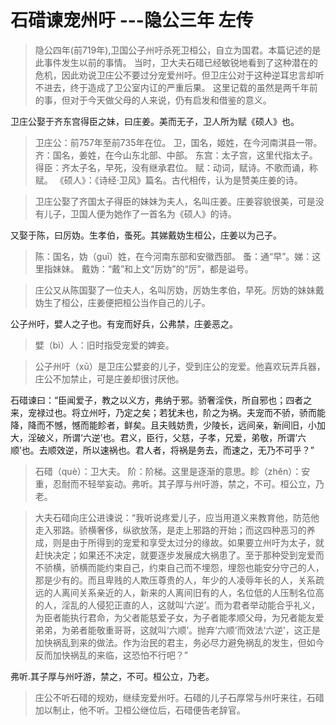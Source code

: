 ﻿# 石碏谏宠州吁    ---隐公三年  左传

>隐公四年(前719年),卫国公子州吁杀死卫桓公，自立为国君。本篇记述的是此事件发生以前的事情。
>当时，卫大夫石碏已经敏锐地看到了这种潜在的危机，因此劝说卫庄公不要过分宠爱州吁。但卫庄公对于这种逆耳忠言却听不进去，终于造成了卫公室内讧的严重后果。
>这里记载的虽然是两千年前的事，但对于今天做父母的人来说，仍有启发和借鉴的意义。

卫庄公娶于齐东宫得臣之妹，曰庄姜。美而无子，卫人所为赋《硕人》也。
>卫庄公：前757年至前735年在位。
>卫，国名，姬姓，在今河南淇县一带。
>齐：国名，姜姓，在今山东北部、中部。
>东宫：太子宫，这里代指太子。
>得臣：齐太子名，早死，没有继承君位。
>赋：动词，赋诗。不歌而诵，称赋。
>《硕人》：《诗经·卫风》篇名。古代相传，认为是赞美庄姜的诗。


>卫庄公娶了齐国太子得臣的妹妹为夫人，名叫庄姜。庄姜容貌很美，可是没有儿子，卫国人便为她作了一首名为《硕人》的诗。

又娶于陈，曰厉妫。生孝伯，蚤死。其娣戴妫生桓公，庄姜以为己子。

>陈：国名，妫（guī）姓，在今河南东部和安徽西部。​
>蚤：通“早”。​
>娣：这里指妹妹。
>戴妫：“戴”和上文“厉妫”的“厉”，都是谥号。


>庄公又从陈国娶了一位夫人，名叫厉妫，厉妫生孝伯，早死。厉妫的妹妹戴妫生了桓公，庄姜便把桓公当作自己的儿子。


公子州吁，嬖人之子也。有宠而好兵，公弗禁，庄姜恶之。
>嬖（bì）人：旧时指受宠爱的婢妾。​

>公子州吁（xū）是卫庄公嬖妾的儿子，受到庄公的宠爱。他喜欢玩弄兵器，庄公不加禁止，可是庄姜却很讨厌他。


石碏谏曰：“臣闻爱子，教之以义方，弗纳于邪。骄奢淫佚，所自邪也；四者之来，宠禄过也。将立州吁，乃定之矣；若犹未也，阶之为祸。夫宠而不骄，骄而能降，降而不憾，憾而能眕者，鲜矣。且夫贱妨贵，少陵长，远间亲，新间旧，小加大，淫破义，所谓‘六逆’也。君义，臣行，父慈，子孝，兄爱，弟敬，所谓‘六顺’也。去顺效逆，所以速祸也。君人者，将祸是务去，而速之，无乃不可乎？”

>石碏（què）：卫大夫。​
>阶：阶梯。这里是逐渐的意思。​
>眕（zhěn）：安重，忍耐而不轻举妄动。​
>弗听。其子厚与州吁游，禁之，不可。桓公立，乃老。

>大夫石碏向庄公进谏说：“我听说疼爱儿子，应当用道义来教育他，防范他走入邪路。骄横奢侈，纵欲放荡，是走上邪路的开始；而这四种恶习的养成，则是由于所得到的宠爱和享受太过分的缘故。如果要立州吁为太子，就赶快决定；如果还不决定，就要逐步发展成大祸患了。至于那种受到宠爱而不骄横，骄横而能约束自己，约束自己而不埋怨，埋怨也能安分守己的人，那是少有的。而且卑贱的人欺压尊贵的人，年少的人凌辱年长的人，关系疏远的人离间关系亲近的人，新来的人离间旧有的人，名位低的人压制名位高的人，淫乱的人侵犯正直的人，这就叫‘六逆’。而为君者举动能合乎礼义，为臣者能执行君命，为父者能慈爱子女，为子者能孝顺父母，为兄者能友爱弟弟，为弟者能敬重哥哥，这就叫‘六顺’。抛弃‘六顺’而效法‘六逆’，这正是加快祸乱到来的做法。作为治民的君主，务必尽力避免祸乱的发生，但如今反而加快祸乱的来临，这恐怕不行吧？”


弗听.其子厚与州吁游，禁之，不可。桓公立，乃老。

>庄公不听石碏的规劝，继续宠爱州吁。石碏的儿子石厚常与州吁来往，石碏加以制止，他不听。卫桓公继位后，石碏便告老辞官。